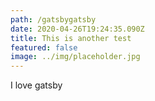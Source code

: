 ```yaml
---
path: /gatsbygatsby
date: 2020-04-26T19:24:35.090Z
title: This is another test
featured: false
image: ../img/placeholder.jpg
---
```

I love gatsby